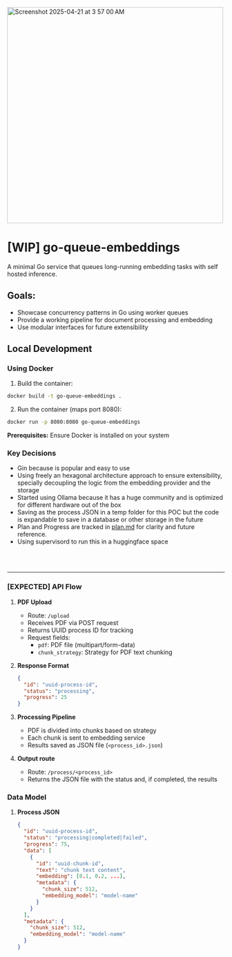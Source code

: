<img width="500" alt="Screenshot 2025-04-21 at 3 57 00 AM" src="https://github.com/user-attachments/assets/55ae783c-01cc-4336-8204-2289dc5c3358" />

# [WIP] go-queue-embeddings
A minimal Go service that queues long-running embedding tasks with self hosted inference.

## Goals:
- Showcase concurrency patterns in Go using worker queues
- Provide a working pipeline for document processing and embedding
- Use modular interfaces for future extensibility

## Local Development

### Using Docker

1. Build the container:
```bash
docker build -t go-queue-embeddings .
```

2. Run the container (maps port 8080):
```bash
docker run -p 8080:8080 go-queue-embeddings
```

**Prerequisites:** Ensure Docker is installed on your system

### Key Decisions
- Gin because is popular and easy to use
- Using freely an hexagonal architecture approach to ensure extensibility, specially decoupling the logic from the embedding provider and the storage
- Started using Ollama because it has a huge community and is optimized for different hardware out of the box
- Saving as the process JSON in a temp folder for this POC but the code is expandable to save in a database or other storage in the future
- Plan and Progress are tracked in [plan.md](plan.md) for clarity and future reference.
- Using supervisord to run this in a huggingface space

<br />
<br />

******

### [EXPECTED] API Flow
1. **PDF Upload**
   - Route: `/upload`
   - Receives PDF via POST request
   - Returns UUID process ID for tracking
   - Request fields:
     - `pdf`: PDF file (multipart/form-data)
     - `chunk_strategy`: Strategy for PDF text chunking

2. **Response Format**
   ```json
   {
     "id": "uuid-process-id",
     "status": "processing",
     "progress": 25
   }
   ```

3. **Processing Pipeline**
   - PDF is divided into chunks based on strategy
   - Each chunk is sent to embedding service
   - Results saved as JSON file (`<process_id>.json`)


4. **Output route**
   - Route: `/process/<process_id>`
   - Returns the JSON file with the status and, if completed, the results

### Data Model
 
1. **Process JSON**
   ```json
   {
     "id": "uuid-process-id",
     "status": "processing|completed|failed",
     "progress": 75,
     "data": [
       {
         "id": "uuid-chunk-id",
         "text": "chunk text content",
         "embedding": [0.1, 0.2, ...],
         "metadata": {
           "chunk_size": 512,
           "embedding_model": "model-name"
         }
       }
     ],
     "metadata": {
       "chunk_size": 512,
       "embedding_model": "model-name"
     }
   }
   ```
